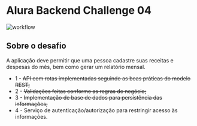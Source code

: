 # Alura Backend Challenge 04
![workflow](https://github.com/ypgyan/expenses-project-laravel/actions/workflows/laravel.yml/badge.svg)
## Sobre o desafio
A aplicação deve permitir que uma pessoa cadastre suas receitas e despesas do mês, bem como gerar um relatório mensal.

- 1 - <s>API com rotas implementadas seguindo as boas práticas do modelo REST;</s>
- 2 - <s>Validações feitas conforme as regras de negócio;</s>
- 3 - <s>Implementação de base de dados para persistência das informações;</s>
- 4 - Serviço de autenticação/autorização para restringir acesso às informações.
